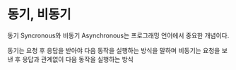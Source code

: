 # 동기, 비동기

동기 Syncronous와 비동기 Asynchronous는 프로그래밍 언어에서 중요한 개념이다.

동기는 요청 후 응답을 받아야 다음 동작을 실행하는 방식을 말하며
비동기는 요청을 보낸 후 응답과 관계없이 다음 동작을 실행하는 방식
